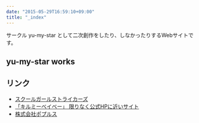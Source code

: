 ```yaml
---
date: "2015-05-29T16:59:10+09:00"
title: "_index"
---
```


サークル yu-my-star として二次創作をしたり、しなかったりするWebサイトです。

## yu-my-star works

<script type="text/javascript">blogparts={"type":"circle","site":"maniax","circle_key":"yu-my-star","query":{"keyword_maker_name":"RG26973","order":"release_d","ana_flg":"all"},"title":"yu-my-star","display":"horizontal","detail":"1","column":"v","image":"large","count":"3","wrapper":"0","aid":"yumystar"}</script><script type="text/javascript" src="//www.dlsite.com/js/blogparts.js" charset="UTF-8"></script>

## リンク

- [スクールガールストライカーズ](http://schoolgirlstrikers.jp/index.html)
- [「キルミーベイベー」 限りなく公式HPに近いサイト](http://killmebaby.tv/)
- [株式会社ポプルス](http://www.popls.co.jp)
